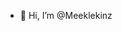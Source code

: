- 👋 Hi, I’m @Meeklekinz

<!---
Meeklekinz/Meeklekinz is a ✨ special ✨ repository because its `README.md` (this file) appears on your GitHub profile.
You can click the Preview link to take a look at your changes.
--->
